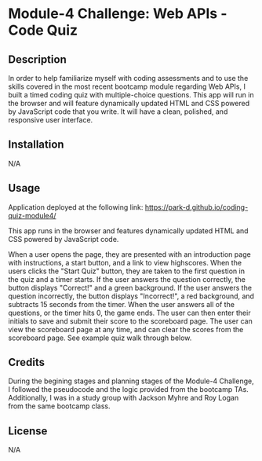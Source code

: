 # Module-4 Challenge: Web APIs - Code Quiz

## Description

In order to help familiarize myself with coding assessments and to use the skills covered in the most recent bootcamp module regarding Web APIs, I built a timed coding quiz with multiple-choice questions. This app will run in the browser and will feature dynamically updated HTML and CSS powered by JavaScript code that you write. It will have a clean, polished, and responsive user interface. 

## Installation

N/A

## Usage

Application deployed at the following link: https://park-d.github.io/coding-quiz-module4/

This app runs in the browser and features dynamically updated HTML and CSS powered by JavaScript code.

When a user opens the page, they are presented with an introduction page with instructions, a start button, and a link to view highscores. When the users clicks the "Start Quiz" button, they are taken to the first question in the quiz and a timer starts. If the user answers the question correctly, the button displays "Correct!" and a green background. If the user answers the question incorrectly, the button displays "Incorrect!", a red background, and subtracts 15 seconds from the timer. When the user answers all of the questions, or the timer hits 0, the game ends. The user can then enter their initials to save and submit their score to the scoreboard page. The user can view the scoreboard page at any time, and can clear the scores from the scoreboard page. See example quiz walk through below.

## Credits

During the begining stages and planning stages of the Module-4 Challenge, I followed the pseudocode and the logic provided from the bootcamp TAs. Additionally, I was in a study group with Jackson Myhre and Roy Logan from the same bootcamp class.

## License

N/A
